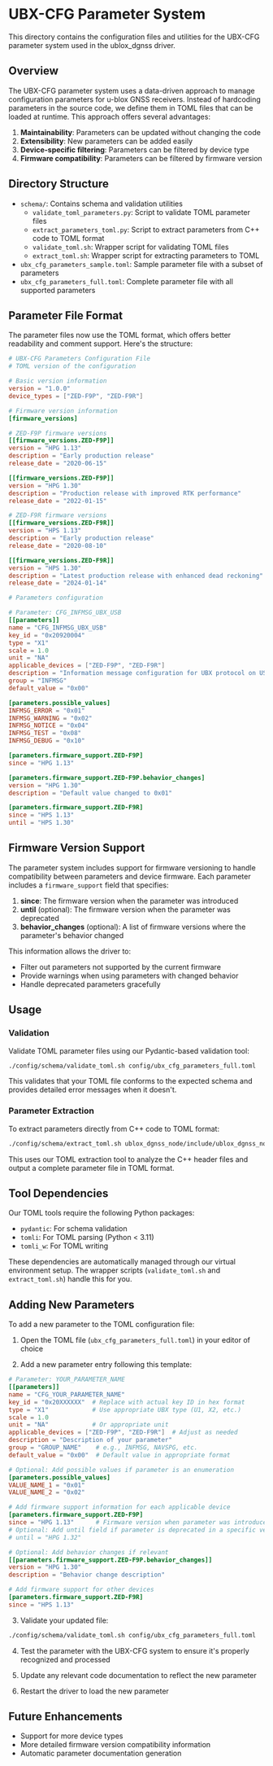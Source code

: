 # UBX-CFG Parameter System

This directory contains the configuration files and utilities for the UBX-CFG parameter system used in the ublox_dgnss driver.

## Overview

The UBX-CFG parameter system uses a data-driven approach to manage configuration parameters for u-blox GNSS receivers. Instead of hardcoding parameters in the source code, we define them in TOML files that can be loaded at runtime. This approach offers several advantages:

1. **Maintainability**: Parameters can be updated without changing the code
2. **Extensibility**: New parameters can be added easily
3. **Device-specific filtering**: Parameters can be filtered by device type
4. **Firmware compatibility**: Parameters can be filtered by firmware version

## Directory Structure

- `schema/`: Contains schema and validation utilities
  - `validate_toml_parameters.py`: Script to validate TOML parameter files
  - `extract_parameters_toml.py`: Script to extract parameters from C++ code to TOML format
  - `validate_toml.sh`: Wrapper script for validating TOML files
  - `extract_toml.sh`: Wrapper script for extracting parameters to TOML
- `ubx_cfg_parameters_sample.toml`: Sample parameter file with a subset of parameters
- `ubx_cfg_parameters_full.toml`: Complete parameter file with all supported parameters

## Parameter File Format

The parameter files now use the TOML format, which offers better readability and comment support. Here's the structure:

```toml
# UBX-CFG Parameters Configuration File
# TOML version of the configuration

# Basic version information
version = "1.0.0"
device_types = ["ZED-F9P", "ZED-F9R"]

# Firmware version information
[firmware_versions]

# ZED-F9P firmware versions
[[firmware_versions.ZED-F9P]]
version = "HPG 1.13"
description = "Early production release"
release_date = "2020-06-15"

[[firmware_versions.ZED-F9P]]
version = "HPG 1.30"
description = "Production release with improved RTK performance"
release_date = "2022-01-15"

# ZED-F9R firmware versions
[[firmware_versions.ZED-F9R]]
version = "HPS 1.13"
description = "Early production release"
release_date = "2020-08-10"

[[firmware_versions.ZED-F9R]]
version = "HPS 1.30"
description = "Latest production release with enhanced dead reckoning"
release_date = "2024-01-14"

# Parameters configuration

# Parameter: CFG_INFMSG_UBX_USB
[[parameters]]
name = "CFG_INFMSG_UBX_USB"
key_id = "0x20920004"
type = "X1"
scale = 1.0
unit = "NA"
applicable_devices = ["ZED-F9P", "ZED-F9R"]
description = "Information message configuration for UBX protocol on USB"
group = "INFMSG"
default_value = "0x00"

[parameters.possible_values]
INFMSG_ERROR = "0x01"
INFMSG_WARNING = "0x02"
INFMSG_NOTICE = "0x04"
INFMSG_TEST = "0x08"
INFMSG_DEBUG = "0x10"

[parameters.firmware_support.ZED-F9P]
since = "HPG 1.13"

[parameters.firmware_support.ZED-F9P.behavior_changes]
version = "HPG 1.30"
description = "Default value changed to 0x01"

[parameters.firmware_support.ZED-F9R]
since = "HPS 1.13"
until = "HPS 1.30"
```

## Firmware Version Support

The parameter system includes support for firmware versioning to handle compatibility between parameters and device firmware. Each parameter includes a `firmware_support` field that specifies:

1. **since**: The firmware version when the parameter was introduced
2. **until** (optional): The firmware version when the parameter was deprecated
3. **behavior_changes** (optional): A list of firmware versions where the parameter's behavior changed

This information allows the driver to:
- Filter out parameters not supported by the current firmware
- Provide warnings when using parameters with changed behavior
- Handle deprecated parameters gracefully

## Usage

### Validation

Validate TOML parameter files using our Pydantic-based validation tool:

```bash
./config/schema/validate_toml.sh config/ubx_cfg_parameters_full.toml
```

This validates that your TOML file conforms to the expected schema and provides detailed error messages when it doesn't.

### Parameter Extraction

To extract parameters directly from C++ code to TOML format:

```bash
./config/schema/extract_toml.sh ublox_dgnss_node/include/ublox_dgnss_node/ubx/ubx_cfg_item.hpp config/ubx_cfg_parameters_full.toml
```

This uses our TOML extraction tool to analyze the C++ header files and output a complete parameter file in TOML format.



## Tool Dependencies

Our TOML tools require the following Python packages:

- `pydantic`: For schema validation
- `tomli`: For TOML parsing (Python < 3.11)
- `tomli_w`: For TOML writing

These dependencies are automatically managed through our virtual environment setup. The wrapper scripts (`validate_toml.sh` and `extract_toml.sh`) handle this for you.

## Adding New Parameters

To add a new parameter to the TOML configuration file:

1. Open the TOML file (`ubx_cfg_parameters_full.toml`) in your editor of choice

2. Add a new parameter entry following this template:

```toml
# Parameter: YOUR_PARAMETER_NAME
[[parameters]]
name = "CFG_YOUR_PARAMETER_NAME"
key_id = "0x20XXXXXX"  # Replace with actual key ID in hex format
type = "X1"            # Use appropriate UBX type (U1, X2, etc.)
scale = 1.0
unit = "NA"            # Or appropriate unit
applicable_devices = ["ZED-F9P", "ZED-F9R"]  # Adjust as needed
description = "Description of your parameter"
group = "GROUP_NAME"    # e.g., INFMSG, NAVSPG, etc.
default_value = "0x00"  # Default value in appropriate format

# Optional: Add possible values if parameter is an enumeration
[parameters.possible_values]
VALUE_NAME_1 = "0x01"
VALUE_NAME_2 = "0x02"

# Add firmware support information for each applicable device
[parameters.firmware_support.ZED-F9P]
since = "HPG 1.13"      # Firmware version when parameter was introduced
# Optional: Add until field if parameter is deprecated in a specific version
# until = "HPG 1.32"

# Optional: Add behavior changes if relevant
[[parameters.firmware_support.ZED-F9P.behavior_changes]]
version = "HPG 1.30"
description = "Behavior change description"

# Add firmware support for other devices
[parameters.firmware_support.ZED-F9R]
since = "HPS 1.13"
```

3. Validate your updated file:

```bash
./config/schema/validate_toml.sh config/ubx_cfg_parameters_full.toml
```

4. Test the parameter with the UBX-CFG system to ensure it's properly recognized and processed

5. Update any relevant code documentation to reflect the new parameter
4. Restart the driver to load the new parameter

## Future Enhancements

- Support for more device types
- More detailed firmware version compatibility information
- Automatic parameter documentation generation
